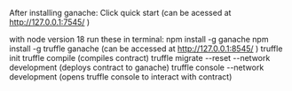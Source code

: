 After installing ganache:
Click quick start (can be acessed at http://127.0.0.1:7545/ )

with node version 18 run these in terminal:
npm install -g ganache
npm install -g truffle
ganache (can be accessed at http://127.0.0.1:8545/ )
truffle init
truffle compile (compiles contract)
truffle migrate --reset --network development (deploys contract to ganache)
truffle console --network development (opens truffle console to interact with contract)
